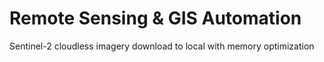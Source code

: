 # Remote Sensing & GIS Automation
Sentinel-2 cloudless imagery download to local with memory optimization
